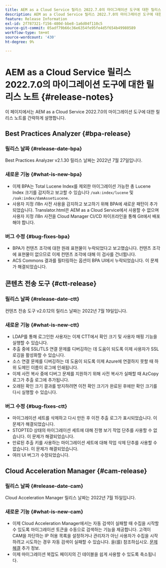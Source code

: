 ```yaml
---
title: AEM as a Cloud Service 릴리스 2022.7.0의 마이그레이션 도구에 대한 릴리스 노트
description: AEM as a Cloud Service 릴리스 2022.7.0의 마이그레이션 도구에 대한 릴리스 노트
feature: Release Information
exl-id: 2f787321-f156-480d-bbe8-1a6d04f110c5
source-git-commit: 05adf79b66c36e6354fe95fe4d5f654b49980589
workflow-type: tm+mt
source-wordcount: '430'
ht-degree: 9%

---
```


# AEM as a Cloud Service 릴리스 2022.7.0의 마이그레이션 도구에 대한 릴리스 노트 {#release-notes}

이 페이지에서는 AEM as a Cloud Service 2022.7.0의 마이그레이션 도구에 대한 릴리스 노트를 간략하게 설명합니다.

## Best Practices Analyzer {#bpa-release}

### 릴리스 날짜 {#release-date-bpa}

Best Practices Analyzer v2.1.30 릴리스 날짜는 2022년 7월 27일입니다.

### 새로운 기능 {#what-is-new-bpa}

* 이제 BPA는 Total Lucene Index를 제외한 마이그레이션 가능한 총 Lucene Index 크기를 감지하고 보고할 수 있습니다 `/oak:index/lucene` 및 `/oak:index/damAssetLucene`.
* 사용자 지정 i18n 사전 사용을 감지하고 보고하기 위해 BPA에 새로운 패턴이 추가되었습니다. Translator.html은 AEM as a Cloud Service에서 사용할 수 없으며 사용자 지정 i18n 사전을 Cloud Manager CI/CD 파이프라인을 통해 Git에서 배포해야 합니다.

### 버그 수정 {#bug-fixes-bpa}

* BPA가 컨텐츠 조각에 대한 원래 표현물이 누락되었다고 보고했습니다. 컨텐츠 조각에 표현물이 없으므로 이제 컨텐츠 조각에 대해 이 검사를 건너뜁니다.
* ACS Commons 결과를 필터링하는 옵션이 BPA UI에서 누락되었습니다. 이 문제가 해결되었습니다.

## 콘텐츠 전송 도구 {#ctt-release}

### 릴리스 날짜 {#release-date-ctt}

컨텐츠 전송 도구 v2.0.12의 릴리스 날짜는 2022년 7월 19일입니다.

### 새로운 기능 {#what-is-new-ctt}

* LDAP를 통해 로그인한 사용자는 이제 CTT에서 확인 크기 및 사용자 매핑 기능을 실행할 수 있습니다.
* 추출 중에 SSL/TLS 연결 문제를 디버깅하는 데 도움이 되도록 이제 사용자가 SSL 로깅을 활성화할 수 있습니다.
* 소스 연결 문제를 디버깅하는 데 도움이 되도록 이제 Azure에 연결하지 못할 때 하위 도메인 이름이 로그에 인쇄됩니다.
* 이제 사전 복사 중에 디버그 문제를 지원하기 위해 사전 복사가 실패할 때 AzCopy 로그가 추출 로그에 추가됩니다.
* 오래된 확인 크기 결과를 방지하려면 이전 확인 크기가 완료된 후에만 확인 크기를 다시 실행할 수 있습니다.

### 버그 수정 {#bug-fixes-ctt}

* 마이그레이션 세트를 삭제하고 다시 만든 후 이전 추출 로그가 표시되었습니다. 이 문제가 해결되었습니다.
* STOPTED 상태의 마이그레이션 세트에 대해 진행 보기 작업 단추를 사용할 수 없습니다. 이 문제가 해결되었습니다.
* 만료된 추출 키를 사용하는 마이그레이션 세트에 대해 작업 삭제 단추를 사용할 수 없습니다. 이 문제가 해결되었습니다.
* 여러 UI 버그가 수정되었습니다.

## Cloud Acceleration Manager {#cam-release}

### 릴리스 날짜 {#release-date-cam}

Cloud Acceleration Manager 릴리스 날짜는 2022년 7월 15일입니다.

### 새로운 기능 {#what-is-new-cam}

* 이제 Cloud Acceleration Manager에서는 자동 검색이 실패할 때 수집을 시작할 수 있도록 마이그레이션 토큰을 수동으로 검색하는 기능을 제공합니다. 고객이 CAM을 차단하는 IP 허용 목록을 설정하거나 관리자가 아닌 사용자가 수집을 시작하려고 시도하는 경우 자동 검색이 실패할 수 있습니다. 을(를) 참조하십시오. [문제 해결](/help/journey-migration/content-transfer-tool/using-content-transfer-tool/ingesting-content.md#troubleshooting) 추가 정보.
* 이제 마이그레이션 복잡도 페이지의 긴 테이블을 쉽게 사용할 수 있도록 축소됩니다.
